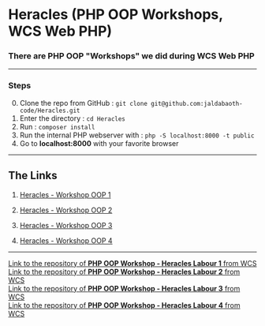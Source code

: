 <h1>Heracles (PHP OOP Workshops, WCS Web PHP)</h1>

### There are PHP OOP "Workshops" we did during WCS Web PHP


---

### Steps

0. Clone the repo from GitHub : `git clone git@github.com:jaldabaoth-code/Heracles.git`
1. Enter the directory : `cd Heracles`
2. Run : `composer install`
3. Run the internal PHP webserver with : `php -S localhost:8000 -t public`
4. Go to <b>localhost:8000</b> with your favorite browser

---

## The Links

1. <a href="https://github.com/jaldabaoth-code/Heracles/tree/main/public/heracles1">Heracles - Workshop OOP 1</a>

2. <a href="https://github.com/jaldabaoth-code/Heracles/tree/main/public/heracles2">Heracles - Workshop OOP 2</a>

3. <a href="https://github.com/jaldabaoth-code/Heracles/tree/main/public/heracles3">Heracles - Workshop OOP 3</a>

4. <a href="https://github.com/jaldabaoth-code/Heracles/tree/main/public/heracles4">Heracles - Workshop OOP 4</a>

---

<a href="https://github.com/WildCodeSchool/php-poo-heracles-labour-1">Link to the repository of <b>PHP OOP Workshop - Heracles Labour 1</b> from WCS</a></br>
<a href="https://github.com/WildCodeSchool/php-poo-heracles-labour-2">Link to the repository of <b>PHP OOP Workshop - Heracles Labour 2</b> from WCS</a></br>
<a href="https://github.com/WildCodeSchool/php-poo-heracles-labour-3">Link to the repository of <b>PHP OOP Workshop - Heracles Labour 3</b> from WCS</a></br>
<a href="https://github.com/WildCodeSchool/php-poo-heracles-labour-4">Link to the repository of <b>PHP OOP Workshop - Heracles Labour 4</b> from WCS</a></br>
